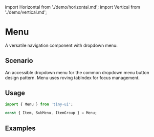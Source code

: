 import Horizontal from './demo/horizontal.md';
import Vertical from './demo/vertical.md';

# Menu

A versatile navigation component with dropdown menu.

## Scenario

An accessible dropdown menu for the common dropdown menu button design pattern. Menu uses roving tabIndex for focus management.

## Usage

```jsx
import { Menu } from 'tiny-ui';

const { Item, SubMenu, ItemGroup } = Menu;
```

## Examples

<Horizontal />
<Vertical />
